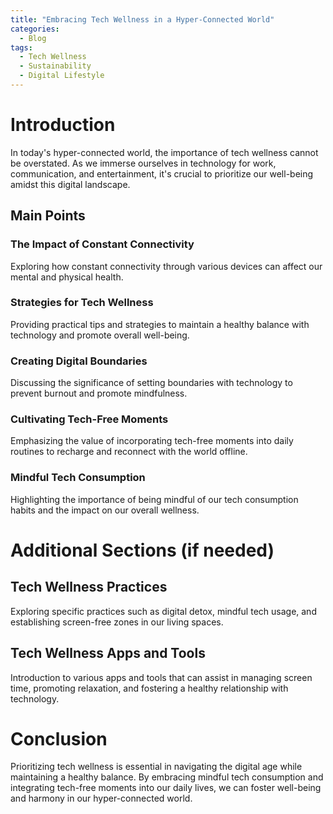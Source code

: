 ```yaml
---
title: "Embracing Tech Wellness in a Hyper-Connected World"
categories:
  - Blog
tags:
  - Tech Wellness
  - Sustainability
  - Digital Lifestyle
---
```


# Introduction
In today's hyper-connected world, the importance of tech wellness cannot be overstated. As we immerse ourselves in technology for work, communication, and entertainment, it's crucial to prioritize our well-being amidst this digital landscape.

## Main Points
### The Impact of Constant Connectivity
Exploring how constant connectivity through various devices can affect our mental and physical health.

### Strategies for Tech Wellness
Providing practical tips and strategies to maintain a healthy balance with technology and promote overall well-being.

### Creating Digital Boundaries
Discussing the significance of setting boundaries with technology to prevent burnout and promote mindfulness.

### Cultivating Tech-Free Moments
Emphasizing the value of incorporating tech-free moments into daily routines to recharge and reconnect with the world offline.

### Mindful Tech Consumption
Highlighting the importance of being mindful of our tech consumption habits and the impact on our overall wellness.

# Additional Sections (if needed)
## Tech Wellness Practices
Exploring specific practices such as digital detox, mindful tech usage, and establishing screen-free zones in our living spaces.

## Tech Wellness Apps and Tools
Introduction to various apps and tools that can assist in managing screen time, promoting relaxation, and fostering a healthy relationship with technology.

# Conclusion
Prioritizing tech wellness is essential in navigating the digital age while maintaining a healthy balance. By embracing mindful tech consumption and integrating tech-free moments into our daily lives, we can foster well-being and harmony in our hyper-connected world.